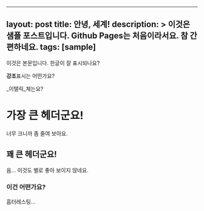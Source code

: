 ﻿---
layout: post
title: 안녕, 세계!
description: >
  이것은 샘플 포스트입니다. Github Pages는 처음이라서요. 참 간편하네요.
tags: [sample]
----

이것은 본문입니다. 한글이 잘 표시되나요?

**강조**표시는 어떤가요?

_이탤릭_체는요?

# 가장 큰 헤더군요!

너무 크니까 좀 줄여 보아요.

## 꽤 큰 헤더군요!

음... 이것도 별로 좋아 보이지 않네요.

### 이건 어떤가요?

흠터레스팅...

